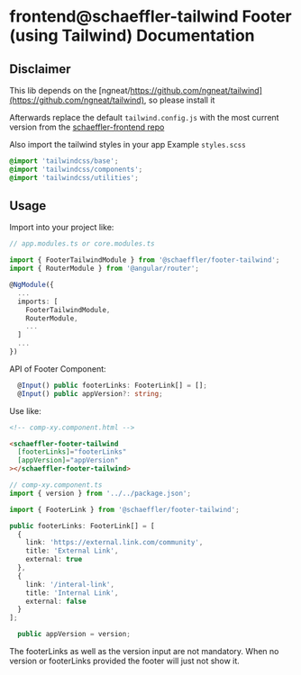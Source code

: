 # frontend@schaeffler-tailwind Footer (using Tailwind) Documentation

## Disclaimer
This lib depends on the [ngneat/https://github.com/ngneat/tailwind](https://github.com/ngneat/tailwind), so please install it

Afterwards replace the default `tailwind.config.js` with the most current version from the [schaeffler-frontend repo](https://gitlab.schaeffler.com/frontend-schaeffler/schaeffler-frontend/-/blob/master/tailwind.config.js)

Also import the tailwind styles in your app
Example `styles.scss`
``` scss
@import 'tailwindcss/base';
@import 'tailwindcss/components';
@import 'tailwindcss/utilities';
```

## Usage

Import into your project like:

```typescript
// app.modules.ts or core.modules.ts

import { FooterTailwindModule } from '@schaeffler/footer-tailwind';
import { RouterModule } from '@angular/router';

@NgModule({
  ...
  imports: [
    FooterTailwindModule,
    RouterModule,
    ...
  ]
  ...
})
```

API of Footer Component:

```typescript
  @Input() public footerLinks: FooterLink[] = [];
  @Input() public appVersion?: string;
```

Use like:

```html
<!-- comp-xy.component.html -->

<schaeffler-footer-tailwind
  [footerLinks]="footerLinks"
  [appVersion]="appVersion"
></schaeffler-footer-tailwind>
```

```typescript
// comp-xy.component.ts
import { version } from '../../package.json';

import { FooterLink } from '@schaeffler/footer-tailwind';

public footerLinks: FooterLink[] = [
  {
    link: 'https://external.link.com/community',
    title: 'External Link',
    external: true
  },
  {
    link: '/interal-link',
    title: 'Internal Link',
    external: false
  }
];

  public appVersion = version;
```

The footerLinks as well as the version input are not mandatory. When no version or footerLinks provided the footer will just not show it.
